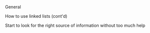 General

How to use linked lists (cont'd)

Start to look for the right source of information without too much help
